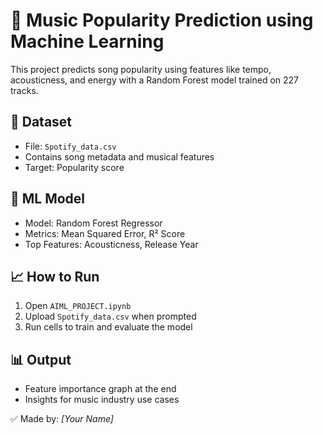 # 🎵 Music Popularity Prediction using Machine Learning

This project predicts song popularity using features like tempo, acousticness, and energy with a Random Forest model trained on 227 tracks.

## 📁 Dataset
- File: `Spotify_data.csv`
- Contains song metadata and musical features
- Target: Popularity score

## 🧠 ML Model
- Model: Random Forest Regressor
- Metrics: Mean Squared Error, R² Score
- Top Features: Acousticness, Release Year

## 📈 How to Run
1. Open `AIML_PROJECT.ipynb`
2. Upload `Spotify_data.csv` when prompted
3. Run cells to train and evaluate the model

## 📊 Output
- Feature importance graph at the end
- Insights for music industry use cases

✅ Made by: *[Your Name]*
